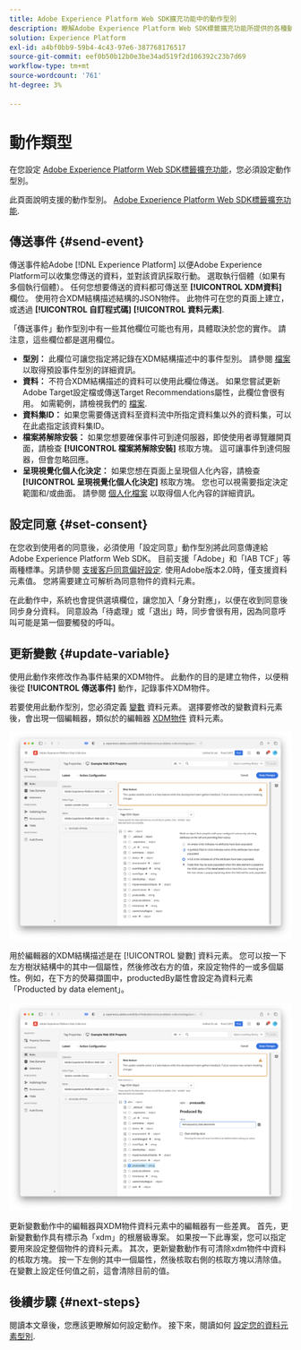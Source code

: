 ```yaml
---
title: Adobe Experience Platform Web SDK擴充功能中的動作型別
description: 瞭解Adobe Experience Platform Web SDK標籤擴充功能所提供的各種動作型別。
solution: Experience Platform
exl-id: a4bf0bb9-59b4-4c43-97e6-387768176517
source-git-commit: eef0b50b12b0e3be34ad519f2d106392c23b7d69
workflow-type: tm+mt
source-wordcount: '761'
ht-degree: 3%

---
```



# 動作類型

在您設定 [Adobe Experience Platform Web SDK標籤擴充功能](web-sdk-extension-configuration.md)，您必須設定動作型別。

此頁面說明支援的動作型別。 [Adobe Experience Platform Web SDK標籤擴充功能](web-sdk-extension-configuration.md).

## 傳送事件 {#send-event}

傳送事件給Adobe [!DNL Experience Platform] 以便Adobe Experience Platform可以收集您傳送的資料，並對該資訊採取行動。 選取執行個體（如果有多個執行個體）。 任何您想要傳送的資料都可傳送至 **[!UICONTROL XDM資料]** 欄位。 使用符合XDM結構描述結構的JSON物件。 此物件可在您的頁面上建立，或透過 **[!UICONTROL 自訂程式碼]** **[!UICONTROL 資料元素]**.

「傳送事件」動作型別中有一些其他欄位可能也有用，具體取決於您的實作。 請注意，這些欄位都是選用欄位。

- **型別：** 此欄位可讓您指定將記錄在XDM結構描述中的事件型別。 請參閱 [檔案](https://experienceleague.adobe.com/docs/experience-platform/edge/fundamentals/tracking-events.html?lang=en#using-the-sendbeacon-api) 以取得預設事件型別的詳細資訊。
- **資料：** 不符合XDM結構描述的資料可以使用此欄位傳送。 如果您嘗試更新Adobe Target設定檔或傳送Target Recommendations屬性，此欄位會很有用。 如需範例，請檢視我們的 [檔案](https://experienceleague.adobe.com/docs/experience-platform/edge/fundamentals/tracking-events.html?lang=zh-Hant).<!--- **Merge ID:** If you would like to specify a merge ID for your event, you can do so in this field. Please note that the solutions downstream are not able to merge your event data at this time. -->
- **資料集ID：** 如果您需要傳送資料至資料流中所指定資料集以外的資料集，可以在此處指定該資料集ID。
- **檔案將解除安裝：** 如果您想要確保事件可到達伺服器，即使使用者導覽離開頁面，請檢查 **[!UICONTROL 檔案將解除安裝]** 核取方塊。 這可讓事件到達伺服器，但會忽略回應。
- **呈現視覺化個人化決定：** 如果您想在頁面上呈現個人化內容，請檢查 **[!UICONTROL 呈現視覺化個人化決定]** 核取方塊。 您也可以視需要指定決定範圍和/或曲面。 請參閱 [個人化檔案](../personalization/rendering-personalization-content.md#automatically-rendering-content) 以取得個人化內容的詳細資訊。

## 設定同意 {#set-consent}

在您收到使用者的同意後，必須使用「設定同意」動作型別將此同意傳達給Adobe Experience Platform Web SDK。 目前支援「Adobe」和「IAB TCF」等兩種標準。另請參閱 [支援客戶同意偏好設定](../consent/supporting-consent.md). 使用Adobe版本2.0時，僅支援資料元素值。 您將需要建立可解析為同意物件的資料元素。

在此動作中，系統也會提供選填欄位，讓您加入「身分對應」，以便在收到同意後同步身分資料。 同意設為「待處理」或「退出」時，同步會很有用，因為同意呼叫可能是第一個要觸發的呼叫。

## 更新變數 {#update-variable}

使用此動作來修改作為事件結果的XDM物件。 此動作的目的是建立物件，以便稍後從 **[!UICONTROL 傳送事件]** 動作，記錄事件XDM物件。

若要使用此動作型別，您必須定義 [變數](data-element-types.md#variable) 資料元素。 選擇要修改的變數資料元素後，會出現一個編輯器，類似於的編輯器 [XDM物件](data-element-types.md#xdm-object) 資料元素。

![](./assets/update-variable.png)

用於編輯器的XDM結構描述是在 [!UICONTROL 變數] 資料元素。 您可以按一下左方樹狀結構中的其中一個屬性，然後修改右方的值，來設定物件的一或多個屬性。例如，在下方的熒幕擷圖中，productedBy屬性會設定為資料元素「Producted by data element」。

![](./assets/update-variable-set-property.png)

更新變數動作中的編輯器與XDM物件資料元素中的編輯器有一些差異。 首先，更新變數動作具有標示為「xdm」的根層級專案。 如果按一下此專案，您可以指定要用來設定整個物件的資料元素。 其次，更新變數動作有可清除xdm物件中資料的核取方塊。 按一下左側的其中一個屬性，然後核取右側的核取方塊以清除值。 在變數上設定任何值之前，這會清除目前的值。

## 後續步驟 {#next-steps}

閱讀本文章後，您應該更瞭解如何設定動作。 接下來，閱讀如何 [設定您的資料元素型別](data-element-types.md).
